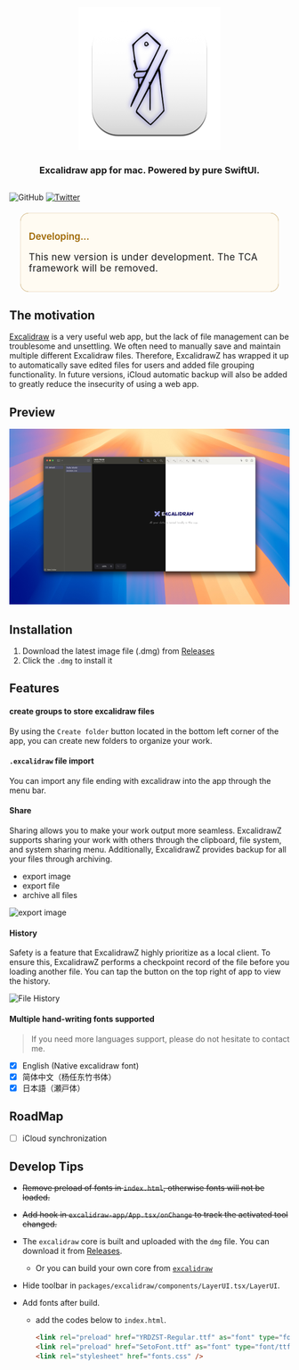 <div align="center" style="display:flex;flex-direction:column;">
  <a href="https://excalidraw.com">
    <img src="./ExcalidrawZ/Assets.xcassets/AppIcon.appiconset/AppIcon-128.0x128.0@2x.png?raw=true" alt="ExcalidrawZ logo" />
  </a>
  <h3>Excalidraw app for mac. Powered by pure SwiftUI.</h3>
</div>

![GitHub](https://img.shields.io/github/license/chocoford/ExcalidrawZ) [![Twitter](https://img.shields.io/twitter/url/https/twitter.com/cloudposse.svg?style=social&label=Follow%20%40Chocoford)](https://twitter.com/dove_zachary)

<aside 
       data-v-0ca053f3="" 
       aria-label="important" 
       style="margin: 20px; 
              text-align: start;
              display: block;
              background-color: rgb(255, 251, 242);
              border-color: rgb(158, 103, 0);
              box-shadow: rgb(158, 103, 0) 0px 0px 1px 0px inset, rgb(158, 103, 0) 0px 0px 1px 0px;
              border-radius: 15px;
              padding: .9411764706rem;
              boder-style: solid;
              border-width: 1px;
              "
       >
  <p data-v-0ca053f3="" class="label" style="color: rgb(158, 103, 0); font-size: 17px; font-weight: 600;">Developing...</p>
  <p style="margin-top: 6.8px; font-size: 17px; letter-spacing: 0.374px; text-align: start;">
This new version is under development. The TCA framework will be removed.
  </p>
</aside>



## The motivation

[Excalidraw](https://github.com/excalidraw/excalidraw) is a very useful web app, but the lack of file management can be troublesome and unsettling. We often need to manually save and maintain multiple different Excalidraw files. Therefore, ExcalidrawZ has wrapped it up to automatically save edited files for users and added file grouping functionality. In future versions, iCloud automatic backup will also be added to greatly reduce the insecurity of using a web app.

## Preview
![App overview](assets/README/App%20overview.png)

## Installation

1. Download the latest image file (.dmg) from [Releases](https://github.com/chocoford/ExcalidrawZ/releases)
2. Click the `.dmg` to install it

## Features

#### create groups to store excalidraw files

By using the `Create folder` button located in the bottom left corner of the app, you can create new folders to organize your work.

#### `.excalidraw` file import

You can import any file ending with excalidraw into the app through the menu bar.

#### Share

Sharing allows you to make your work output more seamless. ExcalidrawZ supports sharing your work with others through the clipboard, file system, and system sharing menu. Additionally, ExcalidrawZ provides backup for all your files through archiving.

* export image
* export file
* archive all files

![export image](https://github.com/chocoford/ExcalidrawZ/assets/28218759/5d49daa4-323b-4145-bcb3-1f7a2cdedd19)



#### History

Safety is a feature that ExcalidrawZ highly prioritize as a local client. To ensure this, ExcalidrawZ performs a checkpoint record of the file before you loading another file. You can tap the button on the top right of app to view the history. 

![File History](https://github.com/chocoford/ExcalidrawZ/assets/28218759/b4feb7df-4278-4a5c-8c78-c83200efc99b)

#### Multiple hand-writing fonts supported

> If you need more languages support, please do not hesitate to contact me.

- [x] English (Native excalidraw font)
- [x] 简体中文（杨任东竹书体）
- [x] 日本語（瀬戸体）

## RoadMap

- [ ] iCloud synchronization

## Develop Tips

* ~~Remove preload of fonts in `index.html`, otherwise fonts will not be loaded.~~

* ~~Add hook in `excalidraw-app/App.tsx/onChange` to track the activated tool changed.~~

* The `excalidraw` core is built and uploaded with the `dmg` file. You can download it from [Releases](https://github.com/chocoford/ExcalidrawZ/releases).

  * Or you can build your own core from [`excalidraw`](https://github.com/excalidraw/excalidraw)

* Hide toolbar in `packages/excalidraw/components/LayerUI.tsx/LayerUI`.

* Add fonts after build.

  * add the codes below to `index.html`.
    ```html
    <link rel="preload" href="YRDZST-Regular.ttf" as="font" type="font/ttf" crossorigin="anonymous">
    <link rel="preload" href="SetoFont.ttf" as="font" type="font/ttf" crossorigin="anonymous">
    <link rel="stylesheet" href="fonts.css" />
    ```

    